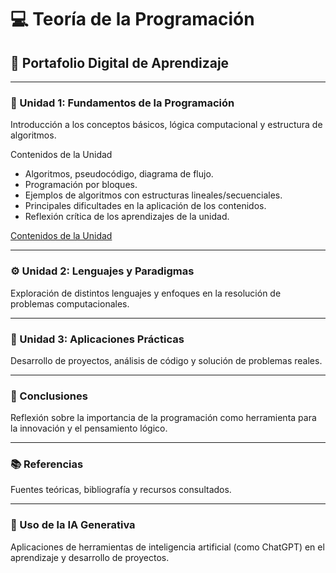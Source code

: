 # 💻 Teoría de la Programación  

## 📘 Portafolio Digital de Aprendizaje  

---

### 🧩 Unidad 1: Fundamentos de la Programación  
Introducción a los conceptos básicos, lógica computacional y estructura de algoritmos.  

Contenidos de la Unidad

- Algoritmos, pseudocódigo,
diagrama de flujo.
- Programación por bloques.
- Ejemplos de algoritmos con
estructuras lineales/secuenciales.
- Principales dificultades en la
aplicación de los contenidos.
- Reflexión crítica de los
aprendizajes de la unidad.

[Contenidos de la Unidad](Unidad1.md)

---

### ⚙️ Unidad 2: Lenguajes y Paradigmas  
Exploración de distintos lenguajes y enfoques en la resolución de problemas computacionales.  

---

### 🧠 Unidad 3: Aplicaciones Prácticas  
Desarrollo de proyectos, análisis de código y solución de problemas reales.  

---

### 🧾 Conclusiones  
Reflexión sobre la importancia de la programación como herramienta para la innovación y el pensamiento lógico.  

---

### 📚 Referencias  
Fuentes teóricas, bibliografía y recursos consultados.  

---

### 🤖 Uso de la IA Generativa  
Aplicaciones de herramientas de inteligencia artificial (como ChatGPT) en el aprendizaje y desarrollo de proyectos.  
